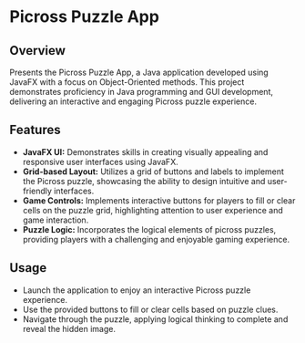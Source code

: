 # Picross Puzzle App

## Overview

Presents the Picross Puzzle App, a Java application developed using JavaFX with a focus on Object-Oriented methods. This project demonstrates proficiency in Java programming and GUI development, delivering an interactive and engaging Picross puzzle experience.

## Features

- **JavaFX UI:** Demonstrates skills in creating visually appealing and responsive user interfaces using JavaFX.
- **Grid-based Layout:** Utilizes a grid of buttons and labels to implement the Picross puzzle, showcasing the ability to design intuitive and user-friendly interfaces.
- **Game Controls:** Implements interactive buttons for players to fill or clear cells on the puzzle grid, highlighting attention to user experience and game interaction.
- **Puzzle Logic:** Incorporates the logical elements of picross puzzles, providing players with a challenging and enjoyable gaming experience.

## Usage

- Launch the application to enjoy an interactive Picross puzzle experience.
- Use the provided buttons to fill or clear cells based on puzzle clues.
- Navigate through the puzzle, applying logical thinking to complete and reveal the hidden image.
